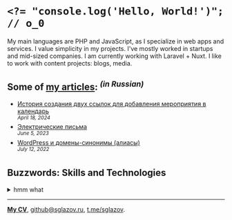 # `<?= "console.log('Hello, World!')"; // o_0`
My main languages are PHP and JavaScript, as I specialize in web apps and services. I value simplicity in my projects. I've mostly worked in startups and mid-sized companies. I am currently working with Laravel + Nuxt. I like to work with content projects: blogs, media.

## Some of [my articles](https://sglazov.ru/notes/): <sup>_(in Russian)_</sup>

* [История создания двух ссылок для добавления мероприятия в календарь](https://sglazov.ru/notes/add-to-calendar/) <br />
<sup>_April 18, 2024_</sup>
* [Электрические письма](https://sglazov.ru/notes/emails/) <br />
<sup>_June 5, 2023_</sup>
* [WordPress и домены-синонимы (алиасы)](https://sglazov.ru/notes/wordpress-domains/) <br />
<sup>_July 12, 2022_</sup>


## Buzzwords: Skills and Technologies
<details>
  <summary>hmm what</summary>

  GitHub, webpack, Accessibility (a11y), Git, Zeplin, Pug (Jade), jQuery, Docker, PostCSS, SEO, CSS, Gulp, Cypress, Composer, styled-components, Reg.ru, Sketch, Shop-Script, Nuxt, TimeWeb, Nginx, Livewire, Makefile, GitLab, Bitbucket, GitHub Actions, phpMyAdmin, Blade, MAMP, CloudPayments API, PHP, Shell, Grunt, HTTPie, React, Less, Eloquent ORM, Vite, Figma, Eleventy (11ty), HTML, Laravel Nova, MySQL, Stylus, Apache, WordPress, Photoshop, Tailwind, Flarum, Markdown, Nunjucks, Vue, SVG, Laravel, Deployer.php, JavaScript, Bootstrap, БЭМ, SCSS, ispmanager, Tinkoff API.
</details>

----
[**My CV**](https://sglazov.ru/cv/), [github@sglazov.ru](mailto:github@sglazov.ru), [t.me/sglazov](https://t.me/sglazov).
